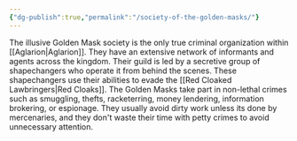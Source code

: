 ```yaml
---
{"dg-publish":true,"permalink":"/society-of-the-golden-masks/"}
---
```


The illusive Golden Mask society is the only true criminal organization within [[Aglarion\|Aglarion]]. They have an extensive network of informants and agents across the kingdom. Their guild is led by a secretive group of shapechangers who operate it from behind the scenes. These shapechangers use their abilities to evade the [[Red Cloaked Lawbringers\|Red Cloaks]]. The Golden Masks take part in non-lethal crimes such as smuggling, thefts, racketerring, money lendering, information brokering, or espionage. They usually avoid dirty work unless its done by mercenaries, and they don't waste their time with petty crimes to avoid unnecessary attention.
